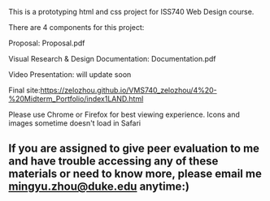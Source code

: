 This is a prototyping html and css project for ISS740 Web Design course.

There are 4 components for this project:

Proposal: Proposal.pdf 

Visual Research & Design Documentation: Documentation.pdf

Video Presentation: will update soon

Final site:https://zelozhou.github.io/VMS740_zelozhou/4%20-%20Midterm_Portfolio/index1LAND.html  

Please use Chrome or Firefox for best viewing experience. Icons and images sometime doesn't load in Safari

## If you are assigned to give peer evaluation to me and have trouble accessing any of these materials or need to know more, please email me mingyu.zhou@duke.edu anytime:)

